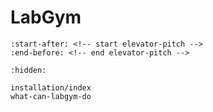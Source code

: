 # LabGym

```{include} ../README.md
:start-after: <!-- start elevator-pitch -->
:end-before: <!-- end elevator-pitch -->
```

```{toctree}
:hidden:

installation/index
what-can-labgym-do
```
